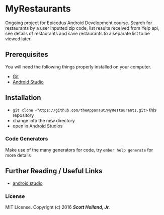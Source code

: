# MyRestaurants

Ongoing project for Epicodus Android Development course. Search for restaurants by a user inputted zip code, list results received from Yelp api, see details of restaurants and save restaurants to a separate list to be viewed later.

## Prerequisites

You will need the following things properly installed on your computer.

* [Git](http://git-scm.com/)
* [Android Studio](https://developer.android.com/studio/index.html)

## Installation

* `git clone <https://github.com/theAppanaut/MyRestaurants.git>` this repository
* change into the new directory
* open in Android Studios

### Code Generators

Make use of the many generators for code, try `ember help generate` for more details

## Further Reading / Useful Links

* [android studio](https://developer.android.com/studio/intro/index.html)

### License

MIT License. Copyright (c) 2016 **_Scott Holland, Jr._**
